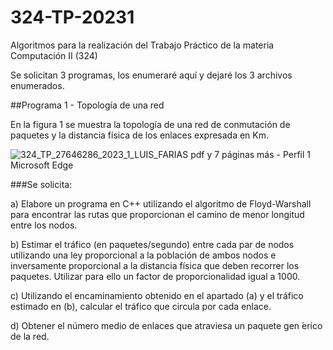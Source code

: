 # 324-TP-20231
Algoritmos para la realización del Trabajo Práctico de la materia Computación II (324) 


Se solicitan 3 programas, los enumeraré aquí y dejaré los 3 archivos enumerados. 

##Programa 1 - Topología de una red


En la figura 1 se muestra la topología de una red de conmutación de paquetes y la distancia física de los enlaces expresada en Km.

![324_TP_27646286_2023_1_LUIS_FARIAS pdf y 7 páginas más - Perfil 1 Microsoft Edge](https://user-images.githubusercontent.com/60280254/233851538-87b69e79-da9c-488b-bbc0-c51be33e0d2f.jpg)


###Se solicita:

a) Elabore un programa en C++ utilizando el algoritmo de Floyd-Warshall
para encontrar las rutas que proporcionan el camino de menor longitud entre
los nodos.

b) Estimar el tráfico (en paquetes/segundo) entre cada par de nodos utilizando una
ley proporcional a la población de ambos nodos e inversamente proporcional a la
distancia física que deben recorrer los paquetes. Utilizar para ello un factor de
proporcionalidad igual a 1000.

c) Utilizando el encaminamiento obtenido en el apartado (a) y el tráfico estimado
en (b), calcular el tráfico que circula por cada enlace.

d) Obtener el número medio de enlaces que atraviesa un paquete gen ́erico de la
red.
